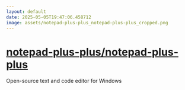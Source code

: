 ```yaml
---
layout: default
date: 2025-05-05T19:47:06.458712
image: assets/notepad-plus-plus_notepad-plus-plus_cropped.png
---
```


# [notepad-plus-plus/notepad-plus-plus](https://github.com/notepad-plus-plus/notepad-plus-plus)

Open-source text and code editor for Windows
